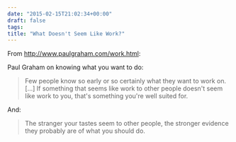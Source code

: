 ```yaml
---
date: "2015-02-15T21:02:34+00:00"
draft: false
tags: 
title: "What Doesn't Seem Like Work?"
---
```

From http://www.paulgraham.com/work.html:

Paul Graham on knowing what you want to do:

>Few people know so early or so certainly what they want to work on. [...] If something that seems like work to other people doesn't seem like work to you, that's something you're well suited for.

And:

>The stranger your tastes seem to other people, the stronger evidence they probably are of what you should do.
